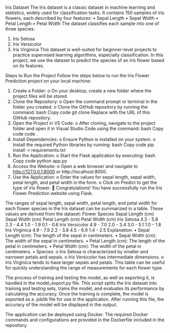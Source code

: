 Iris Dataset
The Iris dataset is a classic dataset in machine learning and statistics, widely used for classification tasks. It contains 150 samples of iris flowers, each described by four features:
•	Sepal Length
•	Sepal Width
•	Petal Length
•	Petal Width
The dataset classifies each sample into one of three species:
1.	Iris Setosa
2.	Iris Versicolor
3.	Iris Virginica
This dataset is well-suited for beginner-level projects to practice supervised learning algorithms, especially classification. In this project, we use the dataset to predict the species of an iris flower based on its features.

Steps to Run the Project
Follow the steps below to run the Iris Flower Prediction project on your local machine:
1.	Create a Folder:
o	On your desktop, create a new folder where the project files will be stored.
2.	Clone the Repository:
o	Open the command prompt or terminal in the folder you created.
o	Clone the GitHub repository by running the command:
bash
Copy code
git clone <repository-url>
Replace <repository-url> with the URL of this GitHub repository.
3.	Open the Project in VS Code:
o	After cloning, navigate to the project folder and open it in Visual Studio Code using the command:
bash
Copy code
code .
4.	Install Dependencies:
o	Ensure Python is installed on your system.
o	Install the required Python libraries by running:
bash
Copy code
pip install -r requirements.txt
5.	Run the Application:
o	Start the Flask application by executing:
bash
Copy code
python app.py
6.	Access the Website:
o	Open a web browser and navigate to http://127.0.0.1:8000 or http://localhost:8000.
7.	Use the Application:
o	Enter the values for sepal length, sepal width, petal length, and petal width in the form.
o	Click on Predict to get the type of iris flower.
🎉 Congratulations! You have successfully run the Iris Flower Prediction website using Flask.


The ranges of sepal length, sepal width, petal length, and petal width for each flower species in the Iris dataset can be summarized in a table. These values are derived from the dataset:
Flower Species	Sepal Length (cm)	Sepal Width (cm)	Petal Length (cm)	Petal Width (cm)
Iris Setosa	4.3 - 5.8	2.3 - 4.4	1.0 - 1.9	0.1 - 0.6
Iris Versicolor	4.9 - 7.0	2.0 - 3.4	3.0 - 5.1	1.0 - 1.8
Iris Virginica	4.9 - 7.9	2.2 - 3.8	4.5 - 6.9	1.4 - 2.5
Explanation:
•	Sepal Length (cm): The length of the sepal in centimeters.
•	Sepal Width (cm): The width of the sepal in centimeters.
•	Petal Length (cm): The length of the petal in centimeters.
•	Petal Width (cm): The width of the petal in centimeters.
•	Species:
o	Iris Setosa is characterized by smaller and narrower petals and sepals.
o	Iris Versicolor has intermediate dimensions.
o	Iris Virginica tends to have larger sepals and petals.
This table can be useful for quickly understanding the range of measurements for each flower type.

The process of training and testing the model, as well as exporting it, is handled in the model_export.py file. This script splits the Iris dataset into training and testing sets, trains the model, and evaluates its performance by calculating the accuracy. Once the training is complete, the model is exported as a .joblib file for use in the application. After running this file, the accuracy of the model will be displayed in the output.


The application can be deployed using Docker. The required Docker commands and configurations are provided in the Dockerfile included in the repository.

